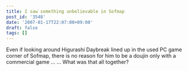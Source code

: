 ```yaml
---
title: I saw something unbelievable in Sofmap
post_id: '3548'
date: '2007-01-17T22:07:00+09:00'
draft: false
tags: []
---
```


Even if looking around Higurashi Daybreak lined up in the used PC game corner of Sofmap, there is no reason for him to be a doujin only with a commercial game ... ... What was that all together?